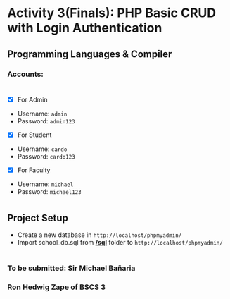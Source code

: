 # Activity 3(Finals): PHP Basic CRUD with Login Authentication

## Programming Languages & Compiler

### Accounts:

#

- [X] For Admin 
- Username: `admin`
- Password: `admin123`
- [X] For Student
- Username: `cardo`
- Password: `cardo123`
- [X] For Faculty
- Username: `michael`
- Password: `michael123`

 #

## Project Setup

- Create a new database in ```http://localhost/phpmyadmin/```
- Import school_db.sql from [**/sql**](https://github.com/ronhedwigzape/php-crud-login/tree/master/sql) folder to ```http://localhost/phpmyadmin/```

#

### To be submitted: Sir Michael Bañaria
### Ron Hedwig Zape of BSCS 3

#